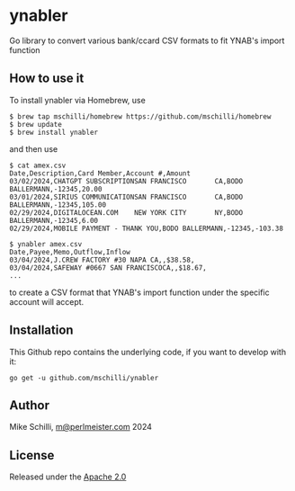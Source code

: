 # ynabler 

Go library to convert various bank/ccard CSV formats to fit YNAB's import function

## How to use it

To install ynabler via Homebrew, use

```
$ brew tap mschilli/homebrew https://github.com/mschilli/homebrew
$ brew update
$ brew install ynabler
```

and then use

```
$ cat amex.csv
Date,Description,Card Member,Account #,Amount
03/02/2024,CHATGPT SUBSCRIPTIONSAN FRANCISCO       CA,BODO BALLERMANN,-12345,20.00
03/01/2024,SIRIUS COMMUNICATIONSAN FRANCISCO       CA,BODO BALLERMANN,-12345,105.00
02/29/2024,DIGITALOCEAN.COM    NEW YORK CITY       NY,BODO BALLERMANN,-12345,6.00
02/29/2024,MOBILE PAYMENT - THANK YOU,BODO BALLERMANN,-12345,-103.38

$ ynabler amex.csv
Date,Payee,Memo,Outflow,Inflow
03/04/2024,J.CREW FACTORY #30 NAPA CA,,$38.58,
03/04/2024,SAFEWAY #0667 SAN FRANCISCOCA,,$18.67,
...
```

to create a CSV format that YNAB's import function under the specific account will accept.

## Installation

This Github repo contains the underlying code, if you want to develop with it:

`go get -u github.com/mschilli/ynabler`

## Author

Mike Schilli, m@perlmeister.com 2024

## License

Released under the [Apache 2.0](LICENSE)
